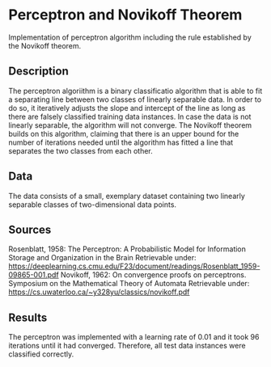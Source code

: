 # Perceptron and Novikoff Theorem
Implementation of perceptron algorithm including the rule established by the Novikoff theorem.

## Description
The perceptron algoriithm is a binary classificatio algorithm that is able to fit a separating line between two classes of linearly separable data. In order to do so, it iteratively adjusts the slope and intercept of the line as long as there are falsely classified training
data instances. In case the data is not linearly separable, the algorithm will not converge. The Novikoff theorem builds on this algorithm, claiming that there is an upper bound for the number of iterations needed until the algorithm has fitted a line that
separates the two classes from each other.

## Data
The data consists of a small, exemplary dataset containing two linearly separable classes of two-dimensional data points.

## Sources
Rosenblatt, 1958: The Perceptron: A Probabilistic Model for Information Storage and Organization in the Brain
Retrievable under: https://deeplearning.cs.cmu.edu/F23/document/readings/Rosenblatt_1959-09865-001.pdf
Novikoff, 1962: On convergence proofs on perceptrons. Symposium on the Mathematical Theory of Automata
Retrievable under: https://cs.uwaterloo.ca/~y328yu/classics/novikoff.pdf

## Results
The perceptron was implemented with a learning rate of 0.01 and it took 96 iterations until it had converged. Therefore, all test data instances were classified correctly. 
